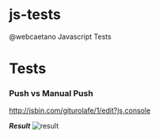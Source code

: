 # js-tests
@webcaetano Javascript Tests

# Tests 

### Push vs Manual Push
http://jsbin.com/giturolafe/1/edit?js,console

***Result***
![result](https://cloud.githubusercontent.com/assets/2578320/12539389/566f8f1e-c2d8-11e5-83c5-abd710b6d4ed.png)

